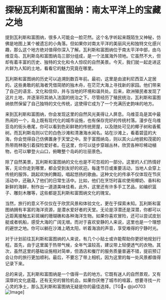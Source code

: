 # 探秘瓦利斯和富图纳：南太平洋上的宝藏之地

提到瓦利斯和富图纳，很多人可能会一脸茫然。这个名字听起来既陌生又神秘，仿佛是地图上某个被遗忘的小角落。但如果你对南太平洋的美丽风光和独特文化感兴趣，那么这个地方绝对值得你深入了解。瓦利斯和富图纳位于南太平洋中部，由乌维亚岛、瓦利斯岛和富图纳岛三部分组成，是一个法属海外领地。它虽然不大，但却有着丰富的历史、独特的文化和令人惊叹的自然美景。今天，我们就一起走进这片鲜为人知的土地，看看它的魅力究竟在哪里。

瓦利斯和富图纳的历史可以追溯到数百年前。最初，这里是由波利尼西亚人定居的。这些勇敢的航海者凭借简陋的独木舟，在茫茫大海上寻找新的家园。他们带来了自己的语言、文化和信仰，并与当地的环境和谐共处。后来，欧洲殖民者发现了这片土地，并逐渐将其纳入法国的统治之下。尽管经历了殖民统治，瓦利斯和富图纳依然保留了自己独特的文化传统，这使得它成为了一个充满历史韵味的地方。

来到瓦利斯和富图纳，你会发现这里的自然风光美得让人屏息。乌维亚岛是其中最热闹的一个，岛上既有现代化的城市设施，也有保存完好的传统村落。漫步在乌维亚岛的街头巷尾，你可以看到色彩鲜艳的传统房屋，以及随处可见的椰子树和香蕉树。而瓦利斯岛则以它的白色沙滩和清澈海水闻名。站在沙滩上，看着碧蓝的大海，你会觉得自己仿佛置身于天堂之中。至于富图纳岛，则以其火山地貌和茂密的热带雨林吸引着探险爱好者。在这里，你可以徒步穿越丛林，欣赏各种珍稀动植物，也可以攀登火山口，俯瞰整个岛屿的壮丽景色。

除了自然美景，瓦利斯和富图纳的文化也是不可忽视的一部分。这里的人们热情好客，无论你走到哪里，都会受到友好的欢迎。每逢节日或重要活动，当地人会穿上传统的服饰，跳起欢快的舞蹈，唱起悠扬的歌曲。这种文化的传承不仅体现在节庆活动中，还融入了他们的日常生活中。比如，他们在烹饪时喜欢使用椰奶、香料和新鲜的海鲜，制作出一道道美味佳肴。此外，这里还有许多手工艺品，如编织篮子、雕刻木雕等，这些都是瓦利斯和富图纳文化的瑰宝。

当然，旅行的意义不仅仅在于欣赏风景和体验文化，更在于探索未知。瓦利斯和富图纳拥有丰富的海洋资源，是潜水爱好者的天堂。无论是浮潜还是深潜，你都可以近距离接触五彩斑斓的珊瑚礁和各种海洋生物。如果你喜欢冒险，还可以尝试皮划艇或者帆船，感受大海的广阔无垠。而对于喜欢安静的人来说，这里也是一个理想的避世之地。你可以躺在沙滩上晒太阳，听着海浪的声音，享受难得的宁静时光。

对于计划前往瓦利斯和富图纳的人来说，有几个小贴士或许能帮助你更好地规划行程。首先，由于这里属于热带气候，全年气温较高，建议带上轻便透气的衣物。其次，虽然这里的基础设施相对简单，但酒店和餐厅的服务质量普遍不错，提前预订会让你的旅行更加顺利。最后，不要忘了带上相机，因为这里的每一处风景都值得记录下来。

总的来说，瓦利斯和富图纳是一个值得一去的地方。它既有迷人的自然景观，又有深厚的文化底蕴，还有无穷的冒险机会。如果你厌倦了城市的喧嚣，想要寻找一片心灵的净土，那么瓦利斯和富图纳无疑是你的最佳选择。[TG💪+ @jx0703 ![Image](https://github.com/user-attachments/assets/dbca1d08-cadb-493c-b0ec-ad6f7a83f270)]